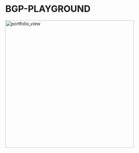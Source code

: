 # BGP-PLAYGROUND

<img width="400" alt="portfolio_view" src="https://github.com/joaoceron/BGP-PLAYGROUND/blob/master/assets/bgpplay1.gif">

